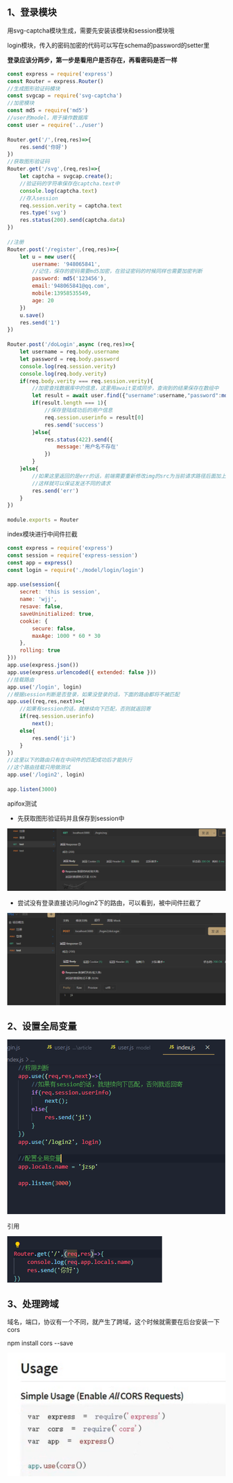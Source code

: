 ## 1、登录模块

用svg-captcha模块生成，需要先安装该模块和session模块哦

login模块，传入的密码加密的代码可以写在schema的password的setter里

**登录应该分两步，第一步是看用户是否存在，再看密码是否一样**

```js
const express = require('express')
const Router = express.Router()
//生成图形验证码模块
const svgcap = require('svg-captcha')
//加密模块
const md5 = require('md5')
//user的model，用于操作数据库
const user = require('../user')

Router.get('/',(req,res)=>{
    res.send('你好')
})
//获取图形验证码
Router.get('/svg',(req,res)=>{
    let captcha = svgcap.create();
    //验证码的字符串保存在captcha.text中
    console.log(captcha.text)
    //存入session
    req.session.verity = captcha.text
    res.type('svg')
    res.status(200).send(captcha.data)
})

//注册
Router.post('/register',(req,res)=>{
    let u = new user({
        username: '948065841',
        //记住，保存的密码需要md5加密，在验证密码的时候同样也需要加密判断
        password: md5('123456'),
        email:'948065841@qq.com',
        mobile:13958535549,
        age: 20
    })
    u.save()
    res.send('1')
})

Router.post('/doLogin',async (req,res)=>{
    let username = req.body.username
    let password = req.body.password
    console.log(req.session.verity)
    console.log(req.body.verity)
    if(req.body.verity === req.session.verity){
        //加密查找数据库中的信息，这里用await变成同步，查询到的结果保存在数组中
        let result = await user.find({"username":username,"password":md5(password)})
        if(result.length === 1){
            //保存登陆成功后的用户信息
            req.session.userinfo = result[0]
            res.send('success')
        }else{
            res.status(422).send({
                message:'用户名不存在'
            })
        }
    }else{
        //如果这里返回的是err的话，前端需要重新修改img的src为当前请求路径后面加上一个时间戳，
        //这样就可以保证发送不同的请求
        res.send('err')
    }
})

module.exports = Router
```

index模块进行中间件拦截

```js
const express = require('express')
const session = require('express-session')
const app = express()
const login = require('./model/login/login')

app.use(session({
    secret: 'this is session',       
    name: 'wjj',                     
    resave: false,                  
    saveUninitialized: true,         
    cookie: {                       
        secure: false,
        maxAge: 1000 * 60 * 30
    },
    rolling: true                    
}))
app.use(express.json())
app.use(express.urlencoded({ extended: false }))
//挂载路由
app.use('/login', login)
//根据session判断是否登录，如果没登录的话，下面的路由都将不被匹配
app.use((req,res,next)=>{
    //如果有session的话，就继续向下匹配，否则就返回寄
    if(req.session.userinfo)
        next();
    else{
        res.send('ji')
    }
})
//这里以下的路由只有在中间件的匹配成功后才能执行
//这个路由挂载只用做测试
app.use('/login2', login)

app.listen(3000)
```

apifox测试

- 先获取图形验证码并且保存到session中

![image-20211220134851054](express实战.assets/image-20211220134851054.png)

- 尝试没有登录直接访问/login2下的路由，可以看到，被中间件拦截了

![image-20211220134939394](express实战.assets/image-20211220134939394.png)

## 2、设置全局变量

![image-20211220144232172](express实战.assets/image-20211220144232172.png)

引用

![image-20211220144243561](express实战.assets/image-20211220144243561.png)

## 3、处理跨域

域名，端口，协议有一个不同，就产生了跨域，这个时候就需要在后台安装一下cors

npm install cors --save

![image-20211220145854092](express实战.assets/image-20211220145854092.png)